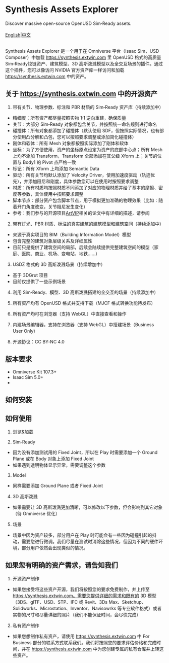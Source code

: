 # Synthesis Assets Explorer

Discover massive open-source OpenUSD Sim‑Ready assets.<br><br>
[English](https://github.com/Extwin-Synthesis/Synthesis-Assets-Explorer/blob/main/README.md)|[中文](https://github.com/Extwin-Synthesis/Synthesis-Assets-Explorer/blob/main/README_zh.md)
<br><br>

Synthesis Assets Explorer 是一个用于在 Omniverse 平台（Isaac Sim，USD Composer）中加载 https://synthesis.extwin.com 里 OpenUSD 格式的高质量 Sim‑Ready铰链资产、建筑模型、3D 高斯泼溅模型以及全交互场景的插件。通过这个插件，您可以像访问 NVIDIA 官方资产库一样访问和加载 https://synthesis.extwin.com 中的资产。

## 关于 https://synthesis.extwin.com 中的开源资产

1) 带有关节、物理参数、标注和 PBR 材质的 Sim‑Ready 资产库（持续添加中）
- 精细度：所有资产都尽量按照实物 1:1 逆向重建，确保质量
- 关节：大部分 Sim‑Ready 对象都包含关节，并按照统一命名规则进行命名
- 碰撞体：所有对象都添加了碰撞体（默认使用 SDF，但按照实际情况，也有部分使用凸分解和凸包，您可以按照要求调整或添加简化碰撞体）
- 刚体和软体：所有 Mesh 对象都按照实际添加了刚体和软体
- 坐标：为了方便使用，资产的坐标原点设定为资产的底部中心点；所有 Mesh 上均不添加 Transform，Transform 全部添加在其父级 Xform 上；关节的位置与 Body1 的 Pivot 点严格一致
- 标记：所有 Xform 上均添加 Semantic Data
- 驱动：所有关节均默认添加了 Velocity Driver，使用加速度驱动（轨迹优先），并添加阻尼和刚度，具体参数您可以在使用时按照要求调整
- 材质：所有材质均按照材质不同添加了对应的物理材质并给了基本的摩擦、密度等参数，具体使用中按照要求调整
- 脚本节点：部分资产包含脚本节点，用于模拟更加准确的物理效果（比如：随着开门角度改变，关节阻尼发生变化）
- 参考：我们参与的开源项目[ArtVIP](https://x-humanoid-artvip.github.io)相关的论文中有详细的描述，请参阅

2) 带有灯光、PBR 材质、标注的真实建筑的建筑模型和建筑空间（持续添加中）
- 来源于真实项目的 BIM（Building Information Model）模型
- 包含完整的建筑对象层级关系及详细属性
- 目前只是提供了建筑空间的局部，后续会陆续提供完整建筑空间的模型（家庭、医院、商业、机场、变电站、地铁……）

3) USDZ 格式的 3D 高斯泼溅场景（持续增加中）
- 基于 3DGrut 项目
- 目前仅提供了一些示例场景

4) 利用 Sim‑Ready、模型、3D 高斯泼溅搭建的全交互的场景（持续添加中）

5) 所有资产均有 OpenUSD 格式并支持下载（MJCF 格式转换功能待发布）

6) 所有资产均可在浏览器（支持 WebGL）中直接查看和操作

7) 内建场景编辑器，支持在浏览器（支持 WebGL）中搭建场景（Business User Only）

8) 开源协议：CC BY‑NC 4.0

## 版本要求
- Omniverse Kit 107.3+
- Isaac Sim 5.0+
- 
## 如何安装

## 如何使用

1) 浏览&加载

2) Sim‑Ready
- 因为没有添加测试用的 Fixed Joint，所以在 Play 时需要添加一个 Ground Plane 或在 Body 对象上添加 Fixed Joint
- 如果遇到透明物体显示异常，需要调整这个参数

3) Model
- 同样需要添加 Ground Plane 或者 Fixed Joint

4) 3D 高斯泼溅
- 如果需要让 3D 高斯泼溅更加清晰，可以修改以下参数，但会影响到其它对象（待 Omniverse 优化）

5) 场景
- 场景中因为资产较多，部分用户在 Play 时可能会有一些因为碰撞引起的抖动，需要您进行微调。我们尽量在测试时消除这些情况，但因为不同的硬件环境，部分用户依然会出现类似的情况。

## 如果您有明确的资产需求，请告知我们

1) 开源资产制作
- 如果您接受将这些资产开源，我们将按照您的要求免费制作，并上传至 https://synthesis.extwin.com。需要您提供详细的需求和既有的 3D 模型（3DS、glTF、USD、STP、IFC 或 Revit、3Ds Max、Sketchup、Solidworks、Microstation、Inventor、Navisowrks 等专业软件格式）或者实物的尺寸和尽量详细的照片（我们不能保证时间，会尽快完成）

2) 私有资产制作
- 如果您想制作私有资产，请使用 https://synthesis.extwin.com 中 For Business 部分的联系方式联系我们。我们将按照您的要求评估价格和完成时间，并在 https://synthesis.extwin.com 中为您创建专属的私有仓库并上转这些资产。
